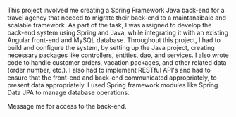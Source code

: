 This project involved me creating a Spring Framework Java back-end for a travel agency that needed to migrate their back-end to a maintanaibale and scalable framework. As part of the task, I was assigned to develop the back-end system using Spring and Java, while integrating it with an existing Angular front-end and MySQL database. Throughout this project, I had to build and configure the system, by setting up the Java project, creating necessary packages like controllers, entities, dao, and services. I also wrote code to handle customer orders, vacation packages, and other related data (order number, etc.). I also had to implement RESTful API's and had to ensure that the front-end and back-end communicated appropriately, to present data appropriately. I used Spring framework modules like Spring Data JPA to manage database operations.

Message me for access to the back-end.

